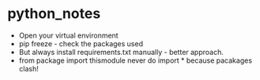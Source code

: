 # python_notes

-  Open your virtual environment
-  pip freeze - check the packages used
-  But always install requirements.txt manually - better approach.
-  from package import thismodule never do import * because pacakages clash!


